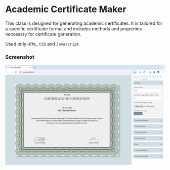 # Academic Certificate Maker

This class is designed for generating academic certificates. It is tailored for a specific certificate format and 
includes methods and properties necessary for certificate generation.

Used only `HTML`, `CSS` and `Javascript`

### Screenshot

![Certificate Maker](images/screenshot.png)